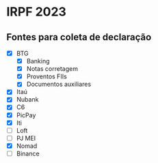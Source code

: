 # IRPF 2023
## Fontes para coleta de declaração 
- [x] BTG
	- [x] Banking
	- [x] Notas corretagem
	- [x] Proventos FIIs
	- [x] Documentos auxiliares
- [x] Itaú 
- [x] Nubank
- [x] C6
- [x] PicPay
- [x] Iti
- [ ] Loft
- [ ] PJ MEI
- [x] Nomad
- [ ] Binance
